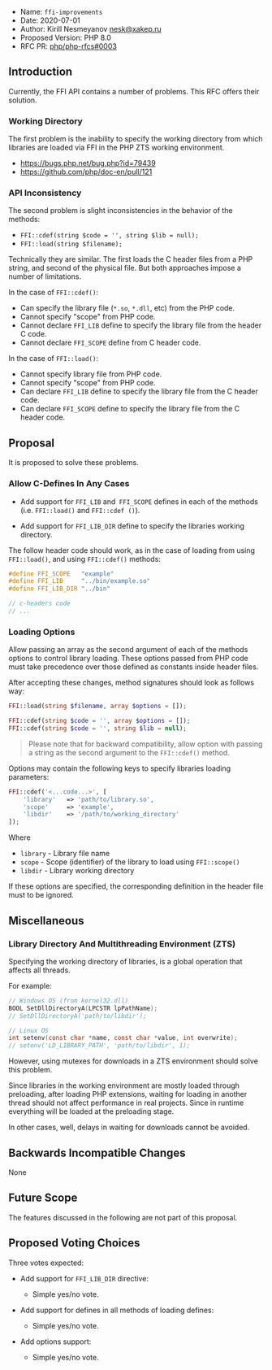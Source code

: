  * Name: `ffi-improvements`
 * Date: 2020-07-01
 * Author: Kirill Nesmeyanov <nesk@xakep.ru>
 * Proposed Version: PHP 8.0
 * RFC PR: [php/php-rfcs#0003](https://github.com/SerafimArts/php-rfcs/blob/ffi-improvements/rfcs/0000-ffi-improvements.md)

## Introduction

Currently, the FFI API contains a number of problems. This RFC offers their 
solution.

### Working Directory

The first problem is the inability to specify the working directory from which 
libraries are loaded via FFI in the PHP ZTS working environment.

- https://bugs.php.net/bug.php?id=79439
- https://github.com/php/doc-en/pull/121

### API Inconsistency

The second problem is slight inconsistencies in the behavior of the methods:
- `FFI::cdef(string $code = '', string $lib = null);`
- `FFI::load(string $filename);`

Technically they are similar. The first loads the C header files from a PHP 
string, and second of the physical file. But both approaches impose a number 
of limitations.

In the case of `FFI::cdef()`:
- Can specify the library file (`*.so`, `*.dll`, etc) from the PHP code.
- Cannot specify "scope" from PHP code.
- Cannot declare `FFI_LIB` define to specify the library file from the header C code.
- Cannot declare `FFI_SCOPE` define from C header code.

In the case of `FFI::load()`:
- Cannot specify library file from PHP code.
- Cannot specify "scope" from PHP code.
- Can declare `FFI_LIB` define to specify the library file from the C header code.
- Can declare `FFI_SCOPE` define to specify the library file from the C header code.

## Proposal

It is proposed to solve these problems.

### Allow C-Defines In Any Cases

- Add support for `FFI_LIB` and` FFI_SCOPE` defines in each of the methods 
(i.e. `FFI::load()` and `FFI::cdef ()`).

- Add support for `FFI_LIB_DIR` define to specify the libraries working directory.

The follow header code should work, as in the case of loading from using 
`FFI::load()`, and using `FFI::cdef()` methods:

```c
#define FFI_SCOPE   "example"
#define FFI_LIB     "../bin/example.so"
#define FFI_LIB_DIR "../bin"

// c-headers code
// ...
```

### Loading Options

Allow passing an array as the second argument of each of the methods
options to control library loading. These options passed from PHP code must 
take precedence over those defined as constants inside header files.

After accepting these changes, method signatures should look as follows
way:

```php
FFI::load(string $filename, array $options = []);

FFI::cdef(string $code = '', array $options = []);
FFI::cdef(string $code = '', string $lib = null);
```

> Please note that for backward compatibility, allow option with passing a 
> string as the second argument to the `FFI::cdef()` method.

Options may contain the following keys to specify libraries loading parameters:

```php
FFI::cdef('<...code...>', [
    'library'   => 'path/to/library.so',
    'scope'     => 'example',
    'libdir'    => '/path/to/working_directory'
]);
```

Where
- `library` - Library file name
- `scope` - Scope (identifier) of the library to load using `FFI::scope()`
- `libdir` - Library working directory

If these options are specified, the corresponding definition in the header file 
must to be ignored.

## Miscellaneous

### Library Directory And Multithreading Environment (ZTS)

Specifying the working directory of libraries, is a global operation 
that affects all threads. 

For example:

```c
// Windows OS (from kernel32.dll)
BOOL SetDllDirectoryA(LPCSTR lpPathName);
// SetDllDirectoryA('path/to/libdir');

// Linux OS
int setenv(const char *name, const char *value, int overwrite);
// setenv('LD_LIBRARY_PATH', 'path/to/libdir', 1);
```

However, using mutexes for downloads in a ZTS 
environment should solve this problem.

Since libraries in the working environment are mostly loaded through 
preloading, after loading PHP extensions, waiting for loading in another thread 
should not affect performance in real projects. Since in runtime everything 
will be loaded at the preloading stage.

In other cases, well, delays in waiting for downloads cannot be avoided.

## Backwards Incompatible Changes

None

## Future Scope

The features discussed in the following are not part of this proposal.

## Proposed Voting Choices

Three votes expected:

- Add support for `FFI_LIB_DIR` directive: 
    - Simple yes/no vote.

- Add support for defines in all methods of loading defines: 
    - Simple yes/no vote.

- Add options support: 
    - Simple yes/no vote.

